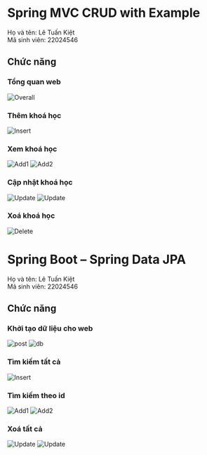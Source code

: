 # Spring MVC CRUD with Example

Họ và tên: Lê Tuấn Kiệt  
Mã sinh viên: 22024546

## Chức năng

### Tổng quan web
![Overall](./W1_Ex2/demo/img/Overall.png)

### Thêm khoá học
![Insert](./W1_Ex2/demo/img/Add.png)

### Xem khoá học
![Add1](./W1_Ex2/demo/img/Add_suc.png)
![Add2](./W1_Ex2/demo/img/Add_suc2.png)

### Cập nhật khoá học
![Update](./W1_Ex2/demo/img/Update.png)
![Update](./W1_Ex2/demo/img/Update_suc.png)

### Xoá khoá học
![Delete](./W1_Ex2/demo/img/Delete.png)

# Spring Boot – Spring Data JPA

Họ và tên: Lê Tuấn Kiệt  
Mã sinh viên: 22024546

## Chức năng

### Khởi tạo dữ liệu cho web
![post](./W1_Ex1/demo/img/post.png)
![db](./W1_Ex1/demo/img/db.png)

### Tìm kiếm tất cả
![Insert](./W1_Ex1/demo/img/all.png)

### Tìm kiếm theo id
![Add1](./W1_Ex1/demo/img/id1.png)
![Add2](./W1_Ex1/demo/img/id5.png)

### Xoá tất cả
![Update](./W1_Ex1/demo/img/delete.png)
![Update](./W1_Ex1/demo/img/empty.png)



